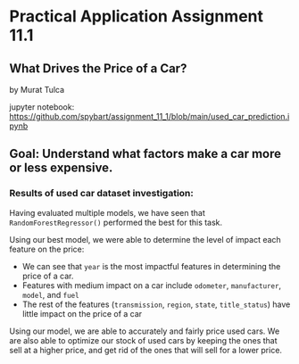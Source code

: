 # Practical Application Assignment 11.1
## What Drives the Price of a Car?

by Murat Tulca

jupyter notebook:
https://github.com/spybart/assignment_11_1/blob/main/used_car_prediction.ipynb

## Goal: Understand what factors make a car more or less expensive.

### Results of used car dataset investigation:

Having evaluated multiple models, we have seen that `RandomForestRegressor()` performed the best for this task.

Using our best model, we were able to determine the level of impact each feature on the price:
* We can see that `year` is the most impactful features in determining the price of a car.
* Features with medium impact on a car include `odometer`, `manufacturer`, `model`, and `fuel`
* The rest of the features  (`transmission`, `region`, `state`, `title_status`) have little impact on the price of a car

Using our model, we are able to accurately and fairly price used cars. We are also able to optimize our stock of used cars by keeping the ones that sell at a higher price, and get rid of the ones that will sell for a lower price.